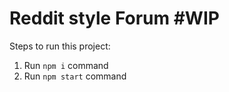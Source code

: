 # Reddit style Forum #WIP

Steps to run this project:

1. Run `npm i` command
2. Run `npm start` command
